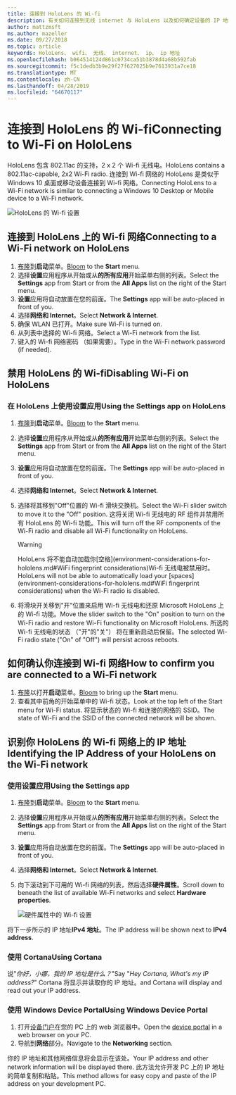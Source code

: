 ```yaml
---
title: 连接到 HoloLens 的 Wi-fi
description: 有关如何连接到无线 internet 与 HoloLens 以及如何确定设备的 IP 地址的说明。
author: mattzmsft
ms.author: mazeller
ms.date: 09/27/2018
ms.topic: article
keywords: HoloLens、 wifi、 无线、 internet、 ip、 ip 地址
ms.openlocfilehash: b064514124d861c0734ca51b3878d4a68b592fab
ms.sourcegitcommit: f5c1dedb3b9e29f27f627025b9e7613931a7ce18
ms.translationtype: MT
ms.contentlocale: zh-CN
ms.lasthandoff: 04/28/2019
ms.locfileid: "64670117"
---
```

# <a name="connecting-to-wi-fi-on-hololens"></a><span data-ttu-id="942c8-104">连接到 HoloLens 的 Wi-fi</span><span class="sxs-lookup"><span data-stu-id="942c8-104">Connecting to Wi-Fi on HoloLens</span></span>

<span data-ttu-id="942c8-105">HoloLens 包含 802.11ac 的支持，2 x 2 个 Wi-fi 无线电。</span><span class="sxs-lookup"><span data-stu-id="942c8-105">HoloLens contains a 802.11ac-capable, 2x2 Wi-Fi radio.</span></span> <span data-ttu-id="942c8-106">连接到 Wi-fi 网络的 HoloLens 是类似于 Windows 10 桌面或移动设备连接到 Wi-fi 网络。</span><span class="sxs-lookup"><span data-stu-id="942c8-106">Connecting HoloLens to a Wi-Fi network is similar to connecting a Windows 10 Desktop or Mobile device to a Wi-Fi network.</span></span>

![HoloLens 的 Wi-fi 设置](images/wifi-hololens-600px.jpg)

## <a name="connecting-to-a-wi-fi-network-on-hololens"></a><span data-ttu-id="942c8-108">连接到 HoloLens 上的 Wi-fi 网络</span><span class="sxs-lookup"><span data-stu-id="942c8-108">Connecting to a Wi-Fi network on HoloLens</span></span>

1. <span data-ttu-id="942c8-109">[布隆](gestures.md#bloom)到**启动**菜单。</span><span class="sxs-lookup"><span data-stu-id="942c8-109">[Bloom](gestures.md#bloom) to the **Start** menu.</span></span>
2. <span data-ttu-id="942c8-110">选择**设置**应用程序从开始或从**的所有应用**开始菜单右侧的列表。</span><span class="sxs-lookup"><span data-stu-id="942c8-110">Select the **Settings** app from Start or from the **All Apps** list on the right of the Start menu.</span></span>
3. <span data-ttu-id="942c8-111">**设置**应用将自动放置在您的前面。</span><span class="sxs-lookup"><span data-stu-id="942c8-111">The **Settings** app will be auto-placed in front of you.</span></span>
4. <span data-ttu-id="942c8-112">选择**网络和 Internet**。</span><span class="sxs-lookup"><span data-stu-id="942c8-112">Select **Network & Internet**.</span></span>
5. <span data-ttu-id="942c8-113">确保 WLAN 已打开。</span><span class="sxs-lookup"><span data-stu-id="942c8-113">Make sure Wi-Fi is turned on.</span></span>
6. <span data-ttu-id="942c8-114">从列表中选择的 Wi-fi 网络。</span><span class="sxs-lookup"><span data-stu-id="942c8-114">Select a Wi-Fi network from the list.</span></span>
7. <span data-ttu-id="942c8-115">键入的 Wi-fi 网络密码 （如果需要）。</span><span class="sxs-lookup"><span data-stu-id="942c8-115">Type in the Wi-Fi network password (if needed).</span></span>

## <a name="disabling-wi-fi-on-hololens"></a><span data-ttu-id="942c8-116">禁用 HoloLens 的 Wi-fi</span><span class="sxs-lookup"><span data-stu-id="942c8-116">Disabling Wi-Fi on HoloLens</span></span>

### <a name="using-the-settings-app-on-hololens"></a><span data-ttu-id="942c8-117">在 HoloLens 上使用设置应用</span><span class="sxs-lookup"><span data-stu-id="942c8-117">Using the Settings app on HoloLens</span></span>

1. <span data-ttu-id="942c8-118">[布隆](gestures.md#bloom)到**启动**菜单。</span><span class="sxs-lookup"><span data-stu-id="942c8-118">[Bloom](gestures.md#bloom) to the **Start** menu.</span></span>
2. <span data-ttu-id="942c8-119">选择**设置**应用程序从开始或从**的所有应用**开始菜单右侧的列表。</span><span class="sxs-lookup"><span data-stu-id="942c8-119">Select the **Settings** app from Start or from the **All Apps** list on the right of the Start menu.</span></span>
3. <span data-ttu-id="942c8-120">**设置**应用将自动放置在您的前面。</span><span class="sxs-lookup"><span data-stu-id="942c8-120">The **Settings** app will be auto-placed in front of you.</span></span>
4. <span data-ttu-id="942c8-121">选择**网络和 Internet**。</span><span class="sxs-lookup"><span data-stu-id="942c8-121">Select **Network & Internet**.</span></span>
5. <span data-ttu-id="942c8-122">选择将其移到"Off"位置的 Wi-fi 滑块交换机。</span><span class="sxs-lookup"><span data-stu-id="942c8-122">Select the Wi-Fi slider switch to move it to the "Off" position.</span></span> <span data-ttu-id="942c8-123">这将关闭 Wi-fi 无线电的 RF 组件并禁用所有 HoloLens 的 Wi-fi 功能。</span><span class="sxs-lookup"><span data-stu-id="942c8-123">This will turn off the RF components of the Wi-Fi radio and disable all Wi-Fi functionality on HoloLens.</span></span> 

    >[!WARNING]
    ><span data-ttu-id="942c8-124">HoloLens 将不能自动加载你[空格](environment-considerations-for-hololens.md#WiFi fingerprint considerations)Wi-fi 无线电被禁用时。</span><span class="sxs-lookup"><span data-stu-id="942c8-124">HoloLens will not be able to automatically load your [spaces](environment-considerations-for-hololens.md#WiFi fingerprint considerations) when the Wi-Fi radio is disabled.</span></span>
    
6. <span data-ttu-id="942c8-125">将滑块开关移到"开"位置来启用 Wi-fi 无线电和还原 Microsoft HoloLens 上的 Wi-fi 功能。</span><span class="sxs-lookup"><span data-stu-id="942c8-125">Move the slider switch to the "On" position to turn on the Wi-Fi radio and restore Wi-Fi functionality on Microsoft HoloLens.</span></span> <span data-ttu-id="942c8-126">所选的 Wi-fi 无线电的状态 （"开"的"关"） 将在重新启动后保留。</span><span class="sxs-lookup"><span data-stu-id="942c8-126">The selected Wi-Fi radio state ("On" of "Off") will persist across reboots.</span></span>

## <a name="how-to-confirm-you-are-connected-to-a-wi-fi-network"></a><span data-ttu-id="942c8-127">如何确认你连接到 Wi-fi 网络</span><span class="sxs-lookup"><span data-stu-id="942c8-127">How to confirm you are connected to a Wi-Fi network</span></span>

1. <span data-ttu-id="942c8-128">[布隆](gestures.md#bloom)以打开**启动**菜单。</span><span class="sxs-lookup"><span data-stu-id="942c8-128">[Bloom](gestures.md#bloom) to bring up the **Start** menu.</span></span>
2. <span data-ttu-id="942c8-129">查看其中前角的开始菜单中的 Wi-fi 状态。</span><span class="sxs-lookup"><span data-stu-id="942c8-129">Look at the top left of the Start menu for Wi-Fi status.</span></span> <span data-ttu-id="942c8-130">将显示状态的 Wi-fi 和连接的网络的 SSID。</span><span class="sxs-lookup"><span data-stu-id="942c8-130">The state of Wi-Fi and the SSID of the connected network will be shown.</span></span>

## <a name="identifying-the-ip-address-of-your-hololens-on-the-wi-fi-network"></a><span data-ttu-id="942c8-131">识别你 HoloLens 的 Wi-fi 网络上的 IP 地址</span><span class="sxs-lookup"><span data-stu-id="942c8-131">Identifying the IP Address of your HoloLens on the Wi-Fi network</span></span>

### <a name="using-the-settings-app"></a><span data-ttu-id="942c8-132">使用设置应用</span><span class="sxs-lookup"><span data-stu-id="942c8-132">Using the Settings app</span></span>

1. <span data-ttu-id="942c8-133">[布隆](gestures.md#bloom)到**启动**菜单。</span><span class="sxs-lookup"><span data-stu-id="942c8-133">[Bloom](gestures.md#bloom) to the **Start** menu.</span></span>
2. <span data-ttu-id="942c8-134">选择**设置**应用程序从开始或从**的所有应用**开始菜单右侧的列表。</span><span class="sxs-lookup"><span data-stu-id="942c8-134">Select the **Settings** app from Start or from the **All Apps** list on the right of the Start menu.</span></span>
3. <span data-ttu-id="942c8-135">**设置**应用将自动放置在您的前面。</span><span class="sxs-lookup"><span data-stu-id="942c8-135">The **Settings** app will be auto-placed in front of you.</span></span>
4. <span data-ttu-id="942c8-136">选择**网络和 Internet**。</span><span class="sxs-lookup"><span data-stu-id="942c8-136">Select **Network & Internet**.</span></span>
5. <span data-ttu-id="942c8-137">向下滚动到下可用的 Wi-fi 网络的列表，然后选择**硬件属性**。</span><span class="sxs-lookup"><span data-stu-id="942c8-137">Scroll down to beneath the list of available Wi-Fi networks and select **Hardware properties**.</span></span>

    ![硬件属性中的 Wi-fi 设置](images/wifi-hololens-hwdetails.jpg)

<span data-ttu-id="942c8-139">将下一步所示的 IP 地址**IPv4 地址**。</span><span class="sxs-lookup"><span data-stu-id="942c8-139">The IP address will be shown next to **IPv4 address**.</span></span>

### <a name="using-cortana"></a><span data-ttu-id="942c8-140">使用 Cortana</span><span class="sxs-lookup"><span data-stu-id="942c8-140">Using Cortana</span></span>

<span data-ttu-id="942c8-141">说"*你好，小娜，我的 IP 地址是什么？*"</span><span class="sxs-lookup"><span data-stu-id="942c8-141">Say "*Hey Cortana, What's my IP address?*"</span></span> <span data-ttu-id="942c8-142">Cortana 将显示并读取你的 IP 地址。</span><span class="sxs-lookup"><span data-stu-id="942c8-142">and Cortana will display and read out your IP address.</span></span>

### <a name="using-windows-device-portal"></a><span data-ttu-id="942c8-143">使用 Windows Device Portal</span><span class="sxs-lookup"><span data-stu-id="942c8-143">Using Windows Device Portal</span></span>

1. <span data-ttu-id="942c8-144">打开[设备门户](using-the-windows-device-portal.md#networking)在您的 PC 上的 web 浏览器中。</span><span class="sxs-lookup"><span data-stu-id="942c8-144">Open the [device portal](using-the-windows-device-portal.md#networking) in a web browser on your PC.</span></span>
2. <span data-ttu-id="942c8-145">导航到**网络**部分。</span><span class="sxs-lookup"><span data-stu-id="942c8-145">Navigate to the **Networking** section.</span></span>

<span data-ttu-id="942c8-146">你的 IP 地址和其他网络信息将会显示在该处。</span><span class="sxs-lookup"><span data-stu-id="942c8-146">Your IP address and other network information will be displayed there.</span></span> <span data-ttu-id="942c8-147">此方法允许开发 PC 上的 IP 地址的简单复制和粘贴。</span><span class="sxs-lookup"><span data-stu-id="942c8-147">This method allows for easy copy and paste of the IP address on your development PC.</span></span>
